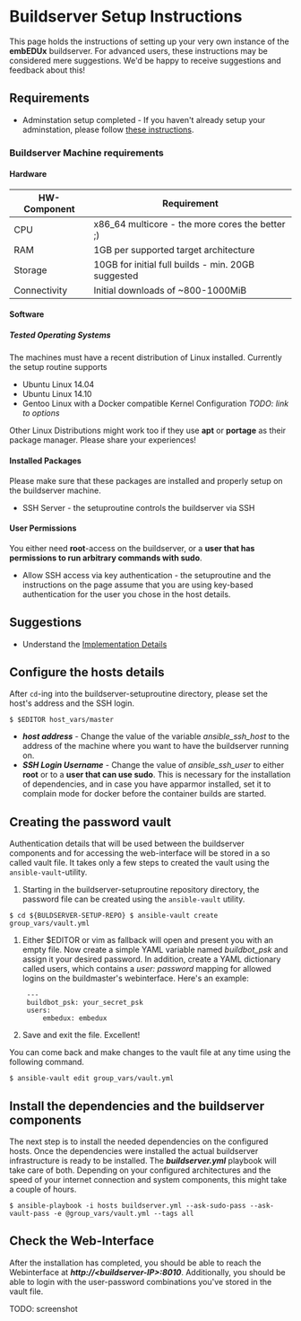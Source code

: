 # Buildserver Setup Instructions
This page holds the instructions of setting up your very own instance of the
**embEDUx** buildserver. For advanced users, these instructions may be
considered mere suggestions. We'd be happy to receive suggestions and feedback
about this!

## Requirements
* Adminstation setup completed - If you haven't already setup your adminstation,
  please follow [these instructions](adminstation.md).

### Buildserver Machine requirements
#### Hardware
HW-Component | Requirement
--- | ---
CPU | x86\_64 multicore - the more cores the better ;)
RAM | 1GB per supported target architecture
Storage | 10GB for initial full builds - min. 20GB suggested
Connectivity | Initial downloads of ~800-1000MiB

#### Software
##### Tested Operating Systems
The machines must have a recent distribution of Linux installed.
Currently the setup routine supports
* Ubuntu Linux 14.04
* Ubuntu Linux 14.10
* Gentoo Linux with a Docker compatible Kernel Configuration *TODO: link to options*

Other Linux Distributions might work too if they use **apt** or **portage** as
their package manager. Please share your experiences!

#### Installed Packages
Please make sure that these packages are installed and properly setup on the
buildserver machine.

* SSH Server - the setuproutine controls the buildserver via SSH

#### User Permissions
You either need **root**-access on the buildserver, or a **user that has
permissions to run arbitrary commands with sudo**.

* Allow SSH access via key authentication - the setuproutine and the
  instructions on the page assume that you are using key-based authentication
  for the user you chose in the host details.

## Suggestions
* Understand the [Implementation Details](../background/implementation.md)


## Configure the hosts details
After `cd`-ing into the buildserver-setuproutine directory, please set the
host's address and the SSH login.

`
$ $EDITOR host_vars/master
`

* ***host address*** - Change the value of the variable *ansible_ssh_host* to the address of the
machine where you want to have the buildserver running on.
* ***SSH Login Username*** - Change the value of *ansible_ssh_user* to either **root** or to a **user that
  can use sudo**. This is necessary for the installation of dependencies, and in
  case you have apparmor installed, set it to complain mode for docker before
  the container builds are started.


## Creating the password vault
Authentication details that will be used between the buildserver components and
for accessing the web-interface will be stored in a so called vault file. It
takes only a few steps to created the vault using the `ansible-vault`-utility.

1. Starting in the buildserver-setuproutine repository directory, the password
   file can be created using the ```ansible-vault``` utility.

`
$ cd ${BULDSERVER-SETUP-REPO}
$ ansible-vault create group_vars/vault.yml
`

1. Either $EDITOR or vim as fallback will open and present you with an empty
   file. Now create a simple YAML variable named *buildbot_psk* and assign it
   your desired password. In addition, create a YAML dictionary called users,
   which contains a *user: password* mapping for allowed logins on the
   buildmaster's webinterface. Here's an example:

        ---
        buildbot_psk: your_secret_psk
        users:
            embedux: embedux

1. Save and exit the file. Excellent!


You can come back and make changes to the vault file at any time using the
following command.

`
$ ansible-vault edit group_vars/vault.yml
`


## Install the dependencies and the buildserver components
The next step is to install the needed dependencies on the configured hosts.
Once the dependencies were installed the actual buildserver infrastructure is
ready to be installed. The ***buildserver.yml*** playbook will take care of
both.  Depending on your configured architectures and the speed of your internet
connection and system components, this might take a couple of hours.

`
$ ansible-playbook -i hosts buildserver.yml --ask-sudo-pass --ask-vault-pass -e @group_vars/vault.yml --tags all
`


## Check the Web-Interface
After the installation has completed, you should be able to reach the
Webinterface at ***http://<buildserver-IP\>:8010***. Additionally, you should be
able to login with the user-password combinations you've stored in the vault
file.

TODO: screenshot

